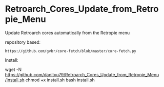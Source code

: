 # Retroarch_Cores_Update_from_Retropie_Menu


 Update Retroarch cores automatically from the Retropie menu


repository based:

	https://github.com/gvbr/core-fetch/blob/master/core-fetch.py
	

Install:

wget -N https://github.com/danitxu79/Retroarch_Cores_Update_from_Retropie_Menu/install.sh
chmod +x install.sh
bash install.sh

